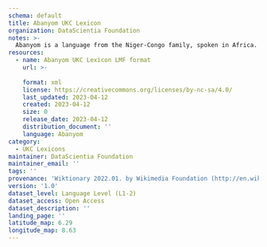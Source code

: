 ```yaml
---
schema: default
title: Abanyom UKC Lexicon
organization: DataScientia Foundation
notes: >-
  Abanyom is a language from the Niger-Congo family, spoken in Africa. The UKC Lexicon of Abanyom is represented as a lexico-semantic network. It consists of words, word senses, synsets, as well as sense-level and synset-level relationships.
resources:
  - name: Abanyom UKC Lexicon LMF format
    url: >-
      
    format: xml
    license: https://creativecommons.org/licenses/by-nc-sa/4.0/
    last_updated: 2023-04-12
    created: 2023-04-12
    size: 0
    release_date: 2023-04-12
    distribution_document: ''
    language: Abanyom
category:
  - UKC Lexicons
maintainer: DataScientia Foundation
maintainer_email: ''
tags: ''
provenance: 'Wiktionary 2022.01. by Wikimedia Foundation (http://en.wiktionary.org); Princeton WordNet 2.1 by Princeton University (https://wordnet.princeton.edu)'
version: '1.0'
dataset_level: Language Level (L1-2)
dataset_access: Open Access
dataset_description: ''
landing_page: ''
latitude_map: 6.29
longitude_map: 8.63
---
```

